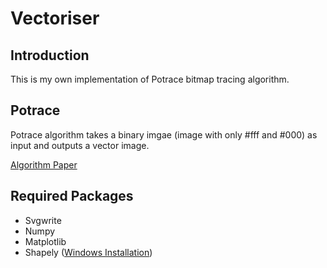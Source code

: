 # Vectoriser
## Introduction
This is my own implementation of Potrace bitmap tracing algorithm.

## Potrace
Potrace algorithm takes a binary imgae (image with only #fff and #000) as input and outputs a vector image.

[Algorithm Paper](http://potrace.sourceforge.net/potrace.pdf)

## Required Packages
- Svgwrite
- Numpy
- Matplotlib
- Shapely ([Windows Installation](https://pypi.org/project/Shapely/#downloads))